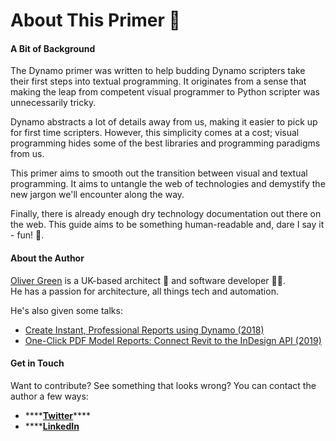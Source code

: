 # About This Primer 👋

#### A Bit of Background

The Dynamo primer was written to help budding Dynamo scripters take their first steps into textual programming. It originates from a sense that making the leap from competent visual programmer to Python scripter was unnecessarily tricky. 

Dynamo abstracts a lot of details away from us, making it easier to pick up for first time scripters. However, this simplicity comes at a cost; visual programming hides some of the best libraries and programming paradigms from us.

This primer aims to smooth out the transition between visual and textual programming. It aims to untangle the web of technologies and demystify the new jargon we'll encounter along the way.   
  
Finally, there is already enough dry technology documentation out there on the web. This guide aims to be something human-readable and, dare I say it - fun! 🦄.

#### About the Author

[Oliver Green](https://twitter.com/Oliver_E_Green) is a UK-based architect 🏡 and software developer 👨‍💻.  
He has a passion for architecture, all things tech and automation.

He's also given some talks:

* [Create Instant, Professional Reports using Dynamo \(2018\)](https://www.autodesk.com/autodesk-university/class/Create-Instant-Professional-Reports-Using-Dynamo-2018)
* [One-Click PDF Model Reports: Connect Revit to the InDesign API \(2019\)](https://www.autodesk.com/autodesk-university/class/One-Click-PDF-Model-Reports-Connect-Revit-InDesign-API-2019)

#### Get in Touch

Want to contribute? See something that looks wrong? You can contact the author a few ways:

* \*\*\*\*[**Twitter**](https://twitter.com/Oliver_E_Green)\*\*\*\*
* \*\*\*\*[**LinkedIn**](https://www.linkedin.com/in/oliver-green/) 

